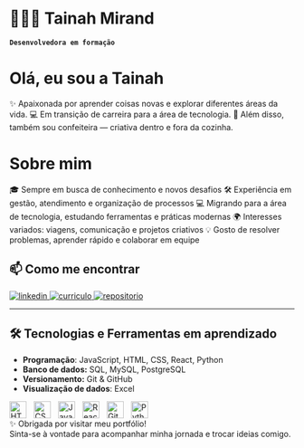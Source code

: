# 👩🏻‍💻 Tainah Mirand

**`Desenvolvedora em formação`**

# Olá, eu sou a Tainah

✨ Apaixonada por aprender coisas novas e explorar diferentes áreas da vida.
💻 Em transição de carreira para a área de tecnologia.
🍰 Além disso, também sou confeiteira — criativa dentro e fora da cozinha.

# Sobre mim

🎓 Sempre em busca de conhecimento e novos desafios
🛠️ Experiência em gestão, atendimento e organização de processos
💻 Migrando para a área de tecnologia, estudando ferramentas e práticas modernas
🌍 Interesses variados: viagens, comunicação e projetos criativos
💡 Gosto de resolver problemas, aprender rápido e colaborar em equipe


## 📫 Como me encontrar  

<p align="left">
    <a href="https://www.linkedin.com/in/tainaholiveiraemiranda/">
        <img 
            alt="linkedin" 
            title="linkedin" 
            src="https://custom-icon-badges.demolab.com/badge/LinkedIn-blue.svg?logo=link-16&logoColor=white"
        />
    </a>
    <a href="https://www.canva.com/design/DAGy_DWoIIk/QfUuMilBL4nj-jLMvKjJpQ/edit?utm_content=DAGy_DWoIIk&utm_campaign=designshare&utm_medium=link2&utm_source=sharebutton">
        <img 
            alt="curriculo" 
            title="curriculo" 
            src="https://custom-icon-badges.demolab.com/badge/Curr%C3%ADculo-D15E9B.svg?logo=heart"
        />
    </a> 
    <a href="https://github.com/tainahmirandaa/tainahmirandaa">
        <img 
            alt="repositorio" 
            title="repositorio" 
            src="https://custom-icon-badges.demolab.com/badge/-My%20Repos-red?style=for-the-badge&logoColor=white&logo=repo"
        />
    </a>

</p>

---

## 🛠️ Tecnologias e Ferramentas em aprendizado

- **Programação**: JavaScript, HTML, CSS, React, Python
- **Banco de dados:** SQL, MySQL, PostgreSQL  
- **Versionamento:** Git & GitHub  
- **Visualização de dados**: Excel

<img 
    align="left" 
    alt="HTML"
    title="HTML" 
    width="30px" 
    style="padding-right: 10px;" 
    src="https://cdn.jsdelivr.net/gh/devicons/devicon@latest/icons/html5/html5-original.svg" 
/>
<img 
    align="left" 
    alt="CSS" 
    title="CSS"
    width="30px" 
    style="padding-right: 10px;" 
    src="https://cdn.jsdelivr.net/gh/devicons/devicon@latest/icons/css3/css3-original.svg" 
/>
<img 
    align="left" 
    alt="JavaScript" 
    title="JavaScript"
    width="30px" 
    style="padding-right: 10px;" 
    src="https://cdn.jsdelivr.net/gh/devicons/devicon@latest/icons/javascript/javascript-original.svg" 
/>
<img 
    align="left" 
    alt="React"
    title="React" 
    width="30px" 
    style="padding-right: 10px;" 
    src="https://cdn.jsdelivr.net/gh/devicons/devicon@latest/icons/react/react-original.svg" 
/>
<img 
    align="left" 
    alt="Git" 
    title="Git"
    width="30px" 
    style="padding-right: 10px;" 
    src="https://cdn.jsdelivr.net/gh/devicons/devicon@latest/icons/git/git-original.svg" 
/>
<img 
    align="left" 
    alt="Python" 
    title="Python"
    width="30px" 
    style="padding-right: 10px;" 
    src="https://cdn.jsdelivr.net/gh/devicons/devicon@latest/icons/python/python-original.svg" 
/>

<br/>

✨ Obrigada por visitar meu portfólio!  
Sinta-se à vontade para acompanhar minha jornada e trocar ideias comigo.  
<br/>
